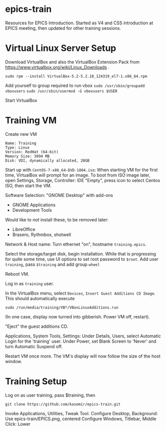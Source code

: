 # epics-train
Resources for EPICS Introduction.
Started as V4 and CSS introduction at EPICS meeting,
then updated for other training sessions.

# Virtual Linux Server Setup
Download VirtualBox and also the VirtualBox Extension Pack from https://www.virtualbox.org/wiki/Linux_Downloads .

`sudo rpm --install VirtualBox-5.2-5.2.18_124319_el7-1.x86_64.rpm`

Add yourself to group required to run vbox
`sudo /usr/sbin/groupadd vboxusers`
`sudo /usr/sbin/usermod -G vboxusers $USER`
 
Start VirtualBox

# Training VM
Create new VM
```
Name: Training
Type: Linux
Version: RedHat (64-bit)
Memory Size: 3094 MB
Disk: VDI, dynamically allocated, 20GB
```

Start up with `CentOS-7-x86_64-DVD-1804.iso`:
When starting VM for the first time, VirtualBox will prompt for an image.
To boot from ISO image later, open Settings, Storage, Controller: IDE "Empty", press icon to select Centos ISO, then start the VM.

Software Selection: "GNOME Desktop" with add-ons
 * GNOME Applications
 * Development Tools

Would like to _not_ install these, to be removed later:
 * LibreOffice
 * Brasero, Rythmbox, shotwell

Network & Host name: Turn ethernet "on", hostname `training.epics`.

Select the storage/target disk, begin installation. While that is progressing for quite some time,
use UI options to set root password to `$root`. Add user `training`, pass `$training` and add group `wheel`

Reboot VM.

Log in as `training` user.

In the VirtualBox menu, select `Devices`, `Insert Guest Additions CD Image`.
This should automatically execute 
```
sudo /run/media/training/VB*/VBoxLinuxAdditions.run
```

(In one case, display now turned into gibberish. Power VM off, restart).

"Eject" the guest additions CD.

Applications, System Tools, Settings:
Under Details, Users, select Automatic Login for the 'training' user.
Under Power, set Blank Screen to 'Never' and turn Automatic Suspend off.

Restart VM once more. The VM's display will now follow the size of the host window.


# Training Setup

Log on as user training, pass $training, then
```
git clone https://github.com/kasemir/epics-train.git
```

Invoke Applications, Utilities, Tweak Tool.
Configure Desktop, Background: Use epics-train/EPICS.png, centered
Configure Windows, Titlebar, Middle Click: Lower

